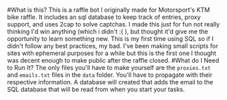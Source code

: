 #What is this?
This is a raffle bot I originally made for Motorsport's KTM bike raffle. It includes an sql database to keep track of entries, proxy support, and uses 2cap to solve captchas. I made this just for fun not really thinking I'd win anything (which i didn't :( ), but thought it'd give me the opportunity to learn something new. This is my first time using SQL so if I didn't follow any best practices, my bad. I've been making small scripts for sites with ephemeral purposes for a while but this is the first one I thought was decent enough to make public after the raffle closed.
#What do I Need to Run It?
The only files you'll have to make yourself are the `proxies.txt` and `emails.txt` files in the `data` folder. You'll have to propagate with their respective information. A database will created that adds the email to the SQL database that will be read from when you start your tasks.
